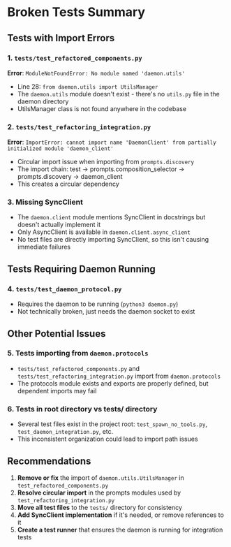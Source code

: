 # Broken Tests Summary

## Tests with Import Errors

### 1. `tests/test_refactored_components.py`
**Error**: `ModuleNotFoundError: No module named 'daemon.utils'`
- Line 28: `from daemon.utils import UtilsManager`
- The `daemon.utils` module doesn't exist - there's no `utils.py` file in the daemon directory
- UtilsManager class is not found anywhere in the codebase

### 2. `tests/test_refactoring_integration.py`
**Error**: `ImportError: cannot import name 'DaemonClient' from partially initialized module 'daemon_client'`
- Circular import issue when importing from `prompts.discovery`
- The import chain: test → prompts.composition_selector → prompts.discovery → daemon_client
- This creates a circular dependency

### 3. Missing SyncClient
- The `daemon.client` module mentions SyncClient in docstrings but doesn't actually implement it
- Only AsyncClient is available in `daemon.client.async_client`
- No test files are directly importing SyncClient, so this isn't causing immediate failures

## Tests Requiring Daemon Running

### 4. `tests/test_daemon_protocol.py`
- Requires the daemon to be running (`python3 daemon.py`)
- Not technically broken, just needs the daemon socket to exist

## Other Potential Issues

### 5. Tests importing from `daemon.protocols`
- `tests/test_refactored_components.py` and `tests/test_refactoring_integration.py` import from `daemon.protocols`
- The protocols module exists and exports are properly defined, but dependent imports may fail

### 6. Tests in root directory vs tests/ directory
- Several test files exist in the project root: `test_spawn_no_tools.py`, `test_daemon_integration.py`, etc.
- This inconsistent organization could lead to import path issues

## Recommendations

1. **Remove or fix** the import of `daemon.utils.UtilsManager` in `test_refactored_components.py`
2. **Resolve circular import** in the prompts modules used by `test_refactoring_integration.py`
3. **Move all test files** to the `tests/` directory for consistency
4. **Add SyncClient implementation** if it's needed, or remove references to it
5. **Create a test runner** that ensures the daemon is running for integration tests